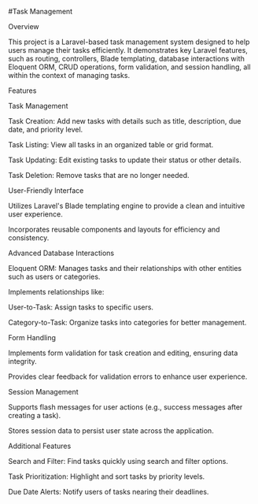 #Task Management

Overview

This project is a Laravel-based task management system designed to help users manage their tasks efficiently. It demonstrates key Laravel features, such as routing, controllers, Blade templating, database interactions with Eloquent ORM, CRUD operations, form validation, and session handling, all within the context of managing tasks.

Features

Task Management

Task Creation: Add new tasks with details such as title, description, due date, and priority level.

Task Listing: View all tasks in an organized table or grid format.

Task Updating: Edit existing tasks to update their status or other details.

Task Deletion: Remove tasks that are no longer needed.

User-Friendly Interface

Utilizes Laravel's Blade templating engine to provide a clean and intuitive user experience.

Incorporates reusable components and layouts for efficiency and consistency.

Advanced Database Interactions

Eloquent ORM: Manages tasks and their relationships with other entities such as users or categories.

Implements relationships like:

User-to-Task: Assign tasks to specific users.

Category-to-Task: Organize tasks into categories for better management.

Form Handling

Implements form validation for task creation and editing, ensuring data integrity.

Provides clear feedback for validation errors to enhance user experience.

Session Management

Supports flash messages for user actions (e.g., success messages after creating a task).

Stores session data to persist user state across the application.

Additional Features

Search and Filter: Find tasks quickly using search and filter options.

Task Prioritization: Highlight and sort tasks by priority levels.

Due Date Alerts: Notify users of tasks nearing their deadlines.

